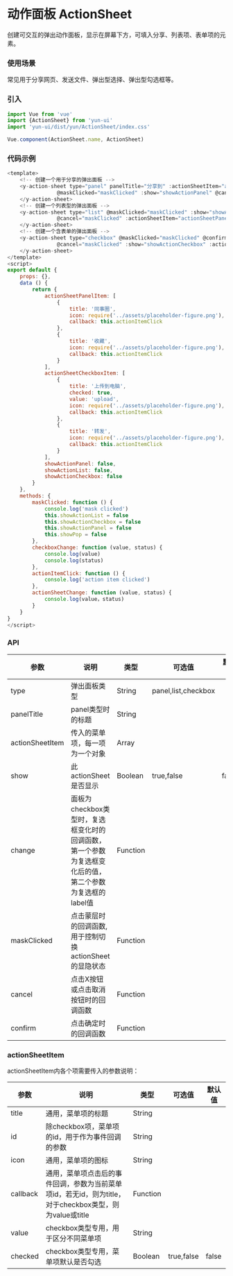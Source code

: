 # 动作面板 ActionSheet

创建可交互的弹出动作面板，显示在屏幕下方，可填入分享、列表项、表单项的元素。

### 使用场景

常见用于分享网页、发送文件、弹出型选择、弹出型勾选框等。

### 引入

``` javascript
import Vue from 'vue'
import {ActionSheet} from 'yun-ui'
import 'yun-ui/dist/yun/ActionSheet/index.css'

Vue.component(ActionSheet.name, ActionSheet)
```

### 代码示例

``` javascript
<template>
    <!-- 创建一个用于分享的弹出面板 -->
    <y-action-sheet type="panel" panelTitle="分享到" :actionSheetItem="actionSheetPanelItem"
                @maskClicked="maskClicked" :show="showActionPanel" @cancel="maskClicked">
    </y-action-sheet>
    <!-- 创建一个列表型的弹出面板 -->
    <y-action-sheet type="list" @maskClicked="maskClicked" :show="showActionList"
                @cancel="maskClicked" :actionSheetItem="actionSheetPanelItem">
    </y-action-sheet>
    <!-- 创建一个含表单的弹出面板 -->
    <y-action-sheet type="checkbox" @maskClicked="maskClicked" @confirm="maskClicked" @change="actionSheetChange"
                @cancel="maskClicked" :show="showActionCheckbox" :actionSheetItem="actionSheetCheckboxItem">
    </y-action-sheet>
</template>
<script>
export default {
    props: {},
    data () {
        return {
            actionSheetPanelItem: [
                {
                    title: '同事圈',
                    icon: require('../assets/placeholder-figure.png'),
                    callback: this.actionItemClick
                },
                {
                    title: '收藏',
                    icon: require('../assets/placeholder-figure.png'),
                    callback: this.actionItemClick
                }
            ],
            actionSheetCheckboxItem: [
                {
                    title: '上传到电脑',
                    checked: true,
                    value: 'upload',
                    icon: require('../assets/placeholder-figure.png'),
                    callback: this.actionItemClick
                },
                {
                    title: '转发',
                    icon: require('../assets/placeholder-figure.png'),
                    callback: this.actionItemClick
                }
            ],
            showActionPanel: false,
            showActionList: false,
            showActionCheckbox: false
        }
    },
    methods: {
        maskClicked: function () {
            console.log('mask clicked')
            this.showActionList = false
            this.showActionCheckbox = false
            this.showActionPanel = false
            this.showPop = false
        },
        checkboxChange: function (value, status) {
            console.log(value)
            console.log(status)
        },
        actionItemClick: function () {
            console.log('action item clicked')
        },
        actionSheetChange: function (value, status) {
            console.log(value，status)
        }
    }
}
</script>
```

### API

|      参数      |    说明    |    类型    |       可选值    |      默认值   |
|     ----      |   ----     |   ----    |      ----      |     ----     |
|     type      | 弹出面板类型 |   String  |  panel,list,checkbox |       |
|   panelTitle  |   panel类型时的标题  |   String  |   |        |
|actionSheetItem|   传入的菜单项，每一项为一个对象  |   Array  |   |       |
|     show      |    此actionSheet是否显示    |   Boolean  |  true,false  |   false  |
|    change     |   面板为checkbox类型时，复选框变化时的回调函数，第一个参数为复选框变化后的值，第二个参数为复选框的label值|Function| | |
|  maskClicked  |    点击蒙层时的回调函数,用于控制切换actionSheet的显隐状态    |   Function  |  | |
|    cancel     |    点击X按钮或点击取消按钮时的回调函数    |   Function  |  | |
|    confirm    |    点击确定时的回调函数    |   Function  |  | |


### actionSheetItem

actionSheetItem内各个项需要传入的参数说明：

|      参数     |         说明        |    类型    |       可选值    |      默认值   |
|     ----     |         ----     |   ----    |      ----      |     ----     |
|     title    | 通用，菜单项的标题  |   String  |              |              |
|     id    | 除checkbox项，菜单项的id，用于作为事件回调的参数  |   String  |              |              |
|     icon     |  通用，菜单项的图标         |   String  |             |               |
|    callback  | 通用，菜单项点击后的事件回调，参数为当前菜单项id，若无id，则为title，对于checkbox类型，则为value或title    |   Function  |  |  |
|    value     | checkbox类型专用，用于区分不同菜单项  |   String |          |      |
|    checked   | checkbox类型专用，菜单项默认是否勾选 |   Boolean | true,false | false |
